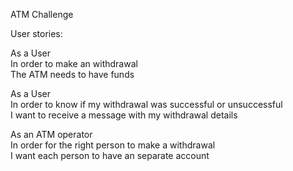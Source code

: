 ATM Challenge

User stories:

 As a User       
 In order to make an withdrawal      
 The ATM needs to have funds

 As a User               
 In order to know if my withdrawal was successful or unsuccessful               
 I want to receive a message with my withdrawal details

 As an ATM operator          
 In order for the right person to make a withdrawal            
 I want each person to have an separate account
